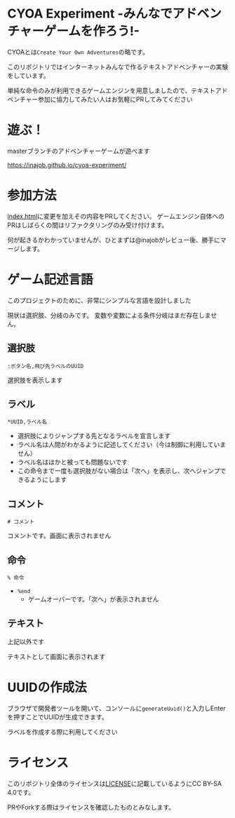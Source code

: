 # CYOA Experiment -みんなでアドベンチャーゲームを作ろう!-

CYOAとは`Create Your Own Adventures`の略です。

このリポジトリではインターネットみんなで作るテキストアドベンチャーの実験をしています。

単純な命令のみが利用できるゲームエンジンを用意しましたので、テキストアドベンチャー参加に協力してみたい人はお気軽にPRしてみてください

# 遊ぶ！

masterブランチのアドベンチャーゲームが遊べます

https://inajob.github.io/cyoa-experiment/

# 参加方法

[index.html](index.html)に変更を加えその内容をPRしてください。
ゲームエンジン自体へのPRはしばらくの間はリファクタリングのみ受け付けます。

何が起きるかわかっていませんが、ひとまずは@inajobがレビュー後、勝手にマージします。

# ゲーム記述言語

このプロジェクトのために、非常にシンプルな言語を設計しました

現状は選択肢、分岐のみです。
変数や変数による条件分岐はまだ存在しません。

## 選択肢

`:ボタン名,飛び先ラベルのUUID`

選択肢を表示します

## ラベル

`*UUID,ラベル名`

- 選択肢によりジャンプする先となるラベルを宣言します
- ラベル名は人間がわかるように記述してください（今は制御に利用していません）
- ラベル名はほかと被っても問題ないです
- この命令まで一度も選択肢がない場合は「次へ」を表示し、次へジャンプできるようにします

## コメント

`# コメント`

コメントです。画面に表示されません

## 命令

`% 命令`

- `%end`
  - ゲームオーバーです。「次へ」が表示されません

## テキスト

上記以外です

テキストとして画面に表示されます

# UUIDの作成法

ブラウザで開発者ツールを開いて、コンソールに`generateUuid()`と入力しEnterを押すことでUUIDが生成できます。

ラベルを作成する際に利用してください

# ライセンス

このリポジトリ全体のライセンスは[LICENSE](./LICENSE)に記載しているようにCC BY-SA 4.0です。

PRやForkする際はライセンスを確認したものとみなします。

